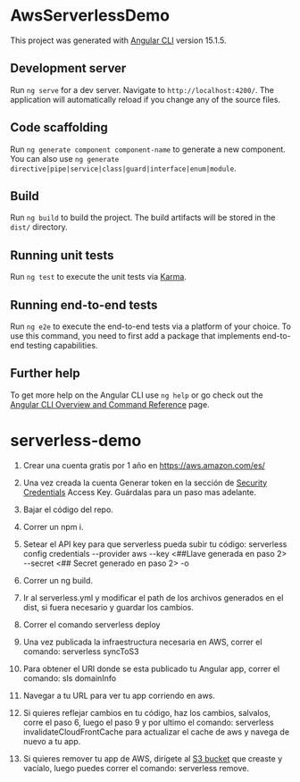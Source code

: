 # AwsServerlessDemo

This project was generated with [Angular CLI](https://github.com/angular/angular-cli) version 15.1.5.

## Development server

Run `ng serve` for a dev server. Navigate to `http://localhost:4200/`. The application will automatically reload if you change any of the source files.

## Code scaffolding

Run `ng generate component component-name` to generate a new component. You can also use `ng generate directive|pipe|service|class|guard|interface|enum|module`.

## Build

Run `ng build` to build the project. The build artifacts will be stored in the `dist/` directory.

## Running unit tests

Run `ng test` to execute the unit tests via [Karma](https://karma-runner.github.io).

## Running end-to-end tests

Run `ng e2e` to execute the end-to-end tests via a platform of your choice. To use this command, you need to first add a package that implements end-to-end testing capabilities.

## Further help

To get more help on the Angular CLI use `ng help` or go check out the [Angular CLI Overview and Command Reference](https://angular.io/cli) page.
# serverless-demo

1. Crear una cuenta gratis por 1 año en https://aws.amazon.com/es/

2. Una vez creada la cuenta Generar token en la sección de [Security Credentials](https://us-east-1.console.aws.amazon.com/iamv2/home?region=us-east-1#/security_credentials) Access Key. Guárdalas para un paso mas adelante.

3. Bajar el código del repo.

4. Correr un npm i.

5. Setear el API key para que serverless pueda subir tu código: serverless config credentials --provider aws --key <##Llave generada en paso 2> --secret <## Secret generado en paso 2> -o

6. Correr un ng build.

7. Ir al serverless.yml y modificar el path de los archivos generados en el dist, si fuera necesario y guardar los cambios.

8. Correr el comando serverless deploy

9. Una vez publicada la infraestructura necesaria en AWS, correr el comando: serverless syncToS3

10. Para obtener el URl donde se esta publicado tu Angular app, correr el comando: sls domainInfo

11. Navegar a tu URL para ver tu app corriendo en aws.

12. Si quieres reflejar cambios en tu código, haz los cambios, salvalos, corre el paso 6, luego el paso 9 y por ultimo el comando: serverless invalidateCloudFrontCache para actualizar el cache de aws y navega de nuevo a tu app.

13. Si quieres remover tu app de AWS, dirígete al [S3 bucket](https://s3.console.aws.amazon.com/s3/home?region=us-east-1) que creaste y vacíalo, luego puedes correr el comando: serverless remove.
